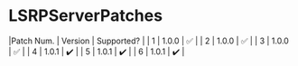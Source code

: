 # LSRPServerPatches
 |Patch Num. | Version | Supported? |
 |     1     | 1.0.0   |  ✅        |
 |     2     | 1.0.0   |  ✅        |
 |     3     | 1.0.0   |  ✅        |
 |     4     | 1.0.1   |  ✔️        |
 |     5     | 1.0.1   |  ✔️        |
 |     6     | 1.0.1   |  ✔️        |
 
